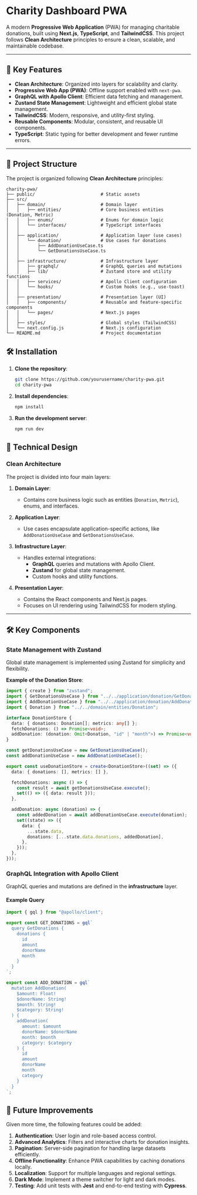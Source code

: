 # Charity Dashboard PWA

A modern **Progressive Web Application** (PWA) for managing charitable donations, built using **Next.js**, **TypeScript**, and **TailwindCSS**. This project follows **Clean Architecture** principles to ensure a clean, scalable, and maintainable codebase.

---

## 🚀 **Key Features**

- **Clean Architecture**: Organized into layers for scalability and clarity.
- **Progressive Web App (PWA)**: Offline support enabled with `next-pwa`.
- **GraphQL with Apollo Client**: Efficient data fetching and management.
- **Zustand State Management**: Lightweight and efficient global state management.
- **TailwindCSS**: Modern, responsive, and utility-first styling.
- **Reusable Components**: Modular, consistent, and reusable UI components.
- **TypeScript**: Static typing for better development and fewer runtime errors.

---

## 📁 **Project Structure**

The project is organized following **Clean Architecture** principles:

```plaintext
charity-pwa/
├── public/                         # Static assets
├── src/
│   ├── domain/                     # Domain layer
│   │   ├── entities/               # Core business entities (Donation, Metric)
│   │   ├── enums/                  # Enums for domain logic
│   │   └── interfaces/             # TypeScript interfaces
│   │
│   ├── application/                # Application layer (use cases)
│   │   └── donation/               # Use cases for donations
│   │       ├── AddDonationUseCase.ts
│   │       └── GetDonationsUseCase.ts
│   │
│   ├── infrastructure/             # Infrastructure layer
│   │   ├── graphql/                # GraphQL queries and mutations
│   │   ├── lib/                    # Zustand store and utility functions
│   │   ├── services/               # Apollo Client configuration
│   │   └── hooks/                  # Custom hooks (e.g., use-toast)
│   │
│   ├── presentation/               # Presentation layer (UI)
│   │   ├── components/             # Reusable and feature-specific components
│   │   └── pages/                  # Next.js pages
│   │
│   ├── styles/                     # Global styles (TailwindCSS)
│   └── next.config.js              # Next.js configuration
└── README.md                       # Project documentation
```

## 🛠️ **Installation**

1. **Clone the repository**:

   ```bash
   git clone https://github.com/yourusername/charity-pwa.git
   cd charity-pwa

   ```

2. **Install dependencies**:

   ```bash
   npm install

   ```

3. **Run the development server**:

   ```bash
   npm run dev

   ```

## 🔧 **Technical Design**

### **Clean Architecture**

The project is divided into four main layers:

1. **Domain Layer**:

   - Contains core business logic such as entities (`Donation`, `Metric`), enums, and interfaces.

2. **Application Layer**:

   - Use cases encapsulate application-specific actions, like `AddDonationUseCase` and `GetDonationsUseCase`.

3. **Infrastructure Layer**:

   - Handles external integrations:
     - **GraphQL** queries and mutations with Apollo Client.
     - **Zustand** for global state management.
     - Custom hooks and utility functions.

4. **Presentation Layer**:
   - Contains the React components and Next.js pages.
   - Focuses on UI rendering using TailwindCSS for modern styling.

---

## 🛠️ **Key Components**

### **State Management with Zustand**

Global state management is implemented using Zustand for simplicity and flexibility.

**Example of the Donation Store**:

```typescript
import { create } from "zustand";
import { GetDonationsUseCase } from "../../application/donation/GetDonationsUseCase";
import { AddDonationUseCase } from "../../application/donation/AddDonationUseCase";
import { Donation } from "../../domain/entities/Donation";

interface DonationStore {
  data: { donations: Donation[]; metrics: any[] };
  fetchDonations: () => Promise<void>;
  addDonation: (donation: Omit<Donation, "id" | "month">) => Promise<void>;
}

const getDonationsUseCase = new GetDonationsUseCase();
const addDonationUseCase = new AddDonationUseCase();

export const useDonationStore = create<DonationStore>((set) => ({
  data: { donations: [], metrics: [] },

  fetchDonations: async () => {
    const result = await getDonationsUseCase.execute();
    set(() => ({ data: result }));
  },

  addDonation: async (donation) => {
    const addedDonation = await addDonationUseCase.execute(donation);
    set((state) => ({
      data: {
        ...state.data,
        donations: [...state.data.donations, addedDonation],
      },
    }));
  },
}));
```

### **GraphQL Integration with Apollo Client**

GraphQL queries and mutations are defined in the **infrastructure** layer.

#### **Example Query**

```typescript
import { gql } from "@apollo/client";

export const GET_DONATIONS = gql`
  query GetDonations {
    donations {
      id
      amount
      donorName
      month
    }
  }
`;

export const ADD_DONATION = gql`
  mutation AddDonation(
    $amount: Float!
    $donorName: String!
    $month: String!
    $category: String!
  ) {
    addDonation(
      amount: $amount
      donorName: $donorName
      month: $month
      category: $category
    ) {
      id
      amount
      donorName
      month
      category
    }
  }
`;
```

## 🧩 **Future Improvements**

Given more time, the following features could be added:

1. **Authentication**: User login and role-based access control.
2. **Advanced Analytics**: Filters and interactive charts for donation insights.
3. **Pagination**: Server-side pagination for handling large datasets efficiently.
4. **Offline Functionality**: Enhance PWA capabilities by caching donations locally.
5. **Localization**: Support for multiple languages and regional settings.
6. **Dark Mode**: Implement a theme switcher for light and dark modes.
7. **Testing**: Add unit tests with **Jest** and end-to-end testing with **Cypress**.

